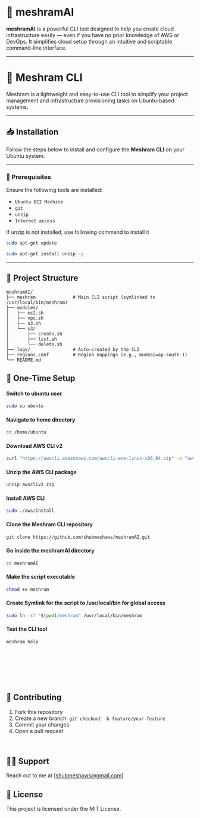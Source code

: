 # 🤖 meshramAI

**meshramAI** is a powerful CLI tool designed to help you create cloud infrastructure easily — even if you have no prior knowledge of AWS or DevOps. It simplifies cloud setup through an intuitive and scriptable command-line interface.

---

# 🚀 Meshram CLI

Meshram is a lightweight and easy-to-use CLI tool to simplify your project management and infrastructure provisioning tasks on Ubuntu-based systems.

---

## 📥 Installation

Follow the steps below to install and configure the **Meshram CLI** on your Ubuntu system.

---


### 🔧 Prerequisites

Ensure the following tools are installed:

- `Ubuntu EC2 Machine`
- `git`
- `unzip`
- `Internet access`

If unzip is not installed, use following command to install it
```bash
sudo apt-get update
```
```bash
sudo apt-get install unzip -y
```
---


## 📁 Project Structure
```
meshramAI/
├── meshram              # Main CLI script (symlinked to /usr/local/bin/meshram)
├── modules/
│   ├── ec2.sh
│   ├── vpc.sh
│   ├── s3.sh
│   └── s3/
│       ├── create.sh
│       ├── list.sh
│       └── delete.sh
├── logs/                # Auto-created by the CLI
├── regions.conf         # Region mappings (e.g., mumbai=ap-south-1)
└── README.md
```




## 📌 One-Time Setup



#### Switch to ubuntu user
```bash
sudo su ubuntu
```
#### Navigate to home directory
```bash
cd /home/ubuntu
```

#### Download AWS CLI v2
```bash
curl "https://awscli.amazonaws.com/awscli-exe-linux-x86_64.zip" -o "awscliv2.zip"
```

#### Unzip the AWS CLI package
```bash
unzip awscliv2.zip
```

#### Install AWS CLI
```bash
sudo ./aws/install
```

#### Clone the Meshram CLI repository
```bash
git clone https://github.com/shubmeshaws/meshramAI.git
```

#### Go inside the meshramAI directory
```bash
cd meshramAI
```

#### Make the script executable
```bash
chmod +x meshram
```

#### Create Symlink for the script to /usr/local/bin for global access
```bash
sudo ln -sf "$(pwd)/meshram" /usr/local/bin/meshram
```

#### Test the CLI tool
```bash
meshram help
```
<br>
<br>
<br>
<br>
<br>



## 🤝 Contributing

1. Fork this repository
2. Create a new branch: `git checkout -b feature/your-feature`
3. Commit your changes
4. Open a pull request
<br>

## 🙋‍♂️ Support
Reach out to me at [shubmeshaws@gmail.com]

## 📄 License
This project is licensed under the MIT License.




